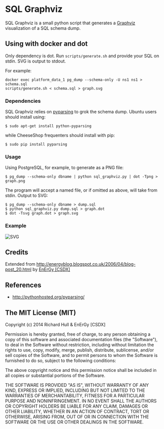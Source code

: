 # SQL Graphviz

SQL Graphviz is a small python script that generates a [Graphviz](http://www.graphviz.org/)
visualization of a SQL schema dump.

## Using with docker and dot

Only dependency is dot. Run `scripts/generate.sh` and provide your SQL on stdin. SVG is output to stdout.

For example:

```shell
docker exec platform_data_1 pg_dump --schema-only -U ns1 ns1 > schema.sql
scripts/generate.sh < schema.sql > graph.svg
```


### Dependencies

SQL Graphviz relies on [pyparsing](https://pypi.python.org/pypi/pyparsing/2.0.3) to grok
the schema dump. Ubuntu users should install using:

    $ sudo apt-get install python-pyparsing
    
while CheeseShop frequenters should install with pip:

    $ sudo pip install pyparsing

### Usage

Using PostgreSQL, for example, to generate as a PNG file:

    $ pg_dump --schema-only dbname | python sql_graphviz.py | dot -Tpng > graph.png

The program will accept a named file, or if omitted as above, will take from stdin.
Output to SVG:

    $ pg_dump --schema-only dbname > dump.sql
    $ python sql_graphviz.py dump.sql > graph.dot
    $ dot -Tsvg graph.dot > graph.svg

### Example

![SVG](https://rawgithub.com/rm-hull/sql_graphviz/master/example.svg)

## Credits

Extended from http://energyblog.blogspot.co.uk/2006/04/blog-post_20.html by [EnErGy [CSDX]](https://www.blogger.com/profile/09096585177254790874)

## References

* http://pythonhosted.org/pyparsing/

## The MIT License (MIT)

Copyright (c) 2014 Richard Hull & EnErGy [CSDX]

Permission is hereby granted, free of charge, to any person obtaining a copy
of this software and associated documentation files (the "Software"), to deal
in the Software without restriction, including without limitation the rights
to use, copy, modify, merge, publish, distribute, sublicense, and/or sell
copies of the Software, and to permit persons to whom the Software is
furnished to do so, subject to the following conditions:

The above copyright notice and this permission notice shall be included in all
copies or substantial portions of the Software.

THE SOFTWARE IS PROVIDED "AS IS", WITHOUT WARRANTY OF ANY KIND, EXPRESS OR
IMPLIED, INCLUDING BUT NOT LIMITED TO THE WARRANTIES OF MERCHANTABILITY,
FITNESS FOR A PARTICULAR PURPOSE AND NONINFRINGEMENT. IN NO EVENT SHALL THE
AUTHORS OR COPYRIGHT HOLDERS BE LIABLE FOR ANY CLAIM, DAMAGES OR OTHER
LIABILITY, WHETHER IN AN ACTION OF CONTRACT, TORT OR OTHERWISE, ARISING FROM,
OUT OF OR IN CONNECTION WITH THE SOFTWARE OR THE USE OR OTHER DEALINGS IN THE
SOFTWARE.
